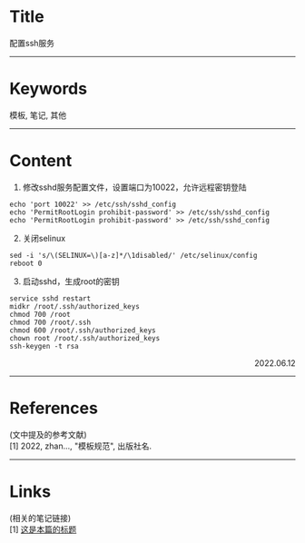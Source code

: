 # Title

配置ssh服务

---

# Keywords

模板, 笔记, 其他

---
# Content
1. 修改sshd服务配置文件，设置端口为10022，允许远程密钥登陆
```shell
echo 'port 10022' >> /etc/ssh/sshd_config
echo 'PermitRootLogin prohibit-password' >> /etc/ssh/sshd_config
echo 'PermitRootLogin prohibit-password' >> /etc/ssh/sshd_config
```

2. 关闭selinux
```shell
sed -i 's/\(SELINUX=\)[a-z]*/\1disabled/' /etc/selinux/config
reboot 0
```

3. 启动sshd，生成root的密钥
```shell
service sshd restart
midkr /root/.ssh/authorized_keys
chmod 700 /root
chmod 700 /root/.ssh
chmod 600 /root/.ssh/authorized_keys
chown root /root/.ssh/authorized_keys
ssh-keygen -t rsa
```
<p align="right">2022.06.12</p>

---
# References

(文中提及的参考文献)  
[1] 2022, zhan..., "模板规范", 出版社名.

---
# Links

(相关的笔记链接)  
[1] [这是本篇的标题](./template.md)


